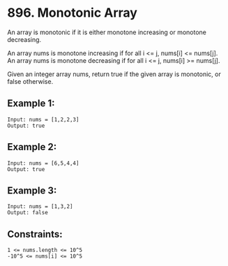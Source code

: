 # 896. Monotonic Array
     
An array is monotonic if it is either monotone increasing or monotone decreasing.

An array nums is monotone increasing if for all i <= j, nums[i] <= nums[j]. An array nums is monotone decreasing if for all i <= j, nums[i] >= nums[j].

Given an integer array nums, return true if the given array is monotonic, or false otherwise.

## Example 1:

    Input: nums = [1,2,2,3]
    Output: true

## Example 2:

    Input: nums = [6,5,4,4]
    Output: true

## Example 3:

    Input: nums = [1,3,2]
    Output: false

## Constraints:

    1 <= nums.length <= 10^5
    -10^5 <= nums[i] <= 10^5